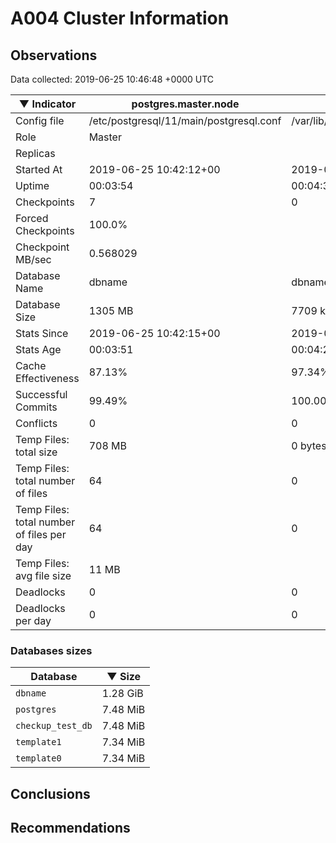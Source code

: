 # A004 Cluster Information #

## Observations ##
Data collected: 2019-06-25 10:46:48 +0000 UTC  

|&#9660;&nbsp;Indicator | postgres.master.node | postgres.replica.node |
|--------|-------|-------- |
|Config file |/etc/postgresql/11/main/postgresql.conf|/var/lib/postgresql/11/secondary/postgresql.conf|
|Role |Master|<no value>|
|Replicas ||<no value>|
|Started At |2019-06-25&nbsp;10:42:12+00|2019-06-25 10:42:19+00|
|Uptime |00:03:54|00:04:30|
|Checkpoints |7|0|
|Forced Checkpoints |100.0%|<no value>|
|Checkpoint MB/sec |0.568029|<no value>|
|Database Name |dbname|dbname|
|Database Size |1305&nbsp;MB|7709 kB|
|Stats Since |2019-06-25&nbsp;10:42:15+00|2019-06-25 10:42:25+00|
|Stats Age |00:03:51|00:04:24|
|Cache Effectiveness |87.13%|97.34%|
|Successful Commits |99.49%|100.00%|
|Conflicts |0|0|
|Temp Files: total size |708&nbsp;MB|0 bytes|
|Temp Files: total number of files |64|0|
|Temp Files: total number of files per day |64|0|
|Temp Files: avg file size |11&nbsp;MB|<no value>|
|Deadlocks |0|0|
|Deadlocks per day |0|0|


### Databases sizes ###

| Database | &#9660;&nbsp;Size |
|----------|--------|
| `dbname` | 1.28&nbsp;GiB |
| `postgres` | 7.48&nbsp;MiB |
| `checkup_test_db` | 7.48&nbsp;MiB |
| `template1` | 7.34&nbsp;MiB |
| `template0` | 7.34&nbsp;MiB |


## Conclusions ##


## Recommendations ##


